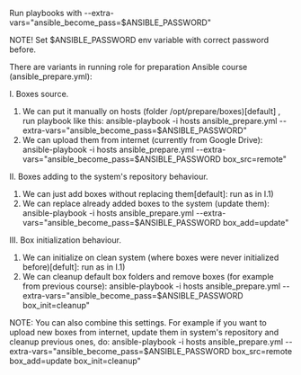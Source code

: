 Run playbooks with --extra-vars="ansible_become_pass=$ANSIBLE_PASSWORD"

NOTE! Set $ANSIBLE_PASSWORD env variable with correct password before.

There are variants in running role for preparation Ansible course (ansible_prepare.yml):

I. Boxes source. 
  1) We can put it manually on hosts (folder /opt/prepare/boxes)[default] , run playbook like this:
        ansible-playbook -i hosts ansible_prepare.yml --extra-vars="ansible_become_pass=$ANSIBLE_PASSWORD"
  2) We can upload them from internet (currently from Google Drive):
        ansible-playbook -i hosts ansible_prepare.yml --extra-vars="ansible_become_pass=$ANSIBLE_PASSWORD box_src=remote"

II. Boxes adding to the system's repository behaviour. 
   1) We can just add boxes without replacing them[default]:
        run as in I.1)
   2) We can replace already added boxes to the system (update them):
        ansible-playbook -i hosts ansible_prepare.yml --extra-vars="ansible_become_pass=$ANSIBLE_PASSWORD box_add=update"

III. Box initialization behaviour.
   1) We can initialize on clean system (where boxes were never initialized before)[defult]:
        run as in I.1)
   2) We can cleanup default box folders and remove boxes (for example from previous course):
        ansible-playbook -i hosts ansible_prepare.yml --extra-vars="ansible_become_pass=$ANSIBLE_PASSWORD box_init=cleanup"

NOTE: You can also combine this settings. For example if you want to upload new boxes from internet, update them in system's repository and cleanup previous ones, do:
        ansible-playbook -i hosts ansible_prepare.yml --extra-vars="ansible_become_pass=$ANSIBLE_PASSWORD box_src=remote box_add=update box_init=cleanup" 
 
 
